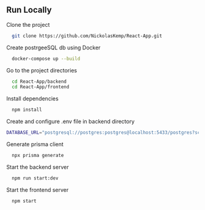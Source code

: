 
## Run Locally

Clone the project

```bash
  git clone https://github.com/NickolasKemp/React-App.git
```

Create postrgeeSQL db using Docker

```bash
  docker-compose up --build
```

Go to the project directories

```bash
  cd React-App/backend
  cd React-App/frontend
```

Install dependencies

```bash
  npm install
```

Create and configure .env file in backend directory


```bash
DATABASE_URL="postgresql://postgres:postgres@localhost:5433/postgres?schema=public"
```

Generate prisma client

```bash
  npx prisma generate
```


Start the backend server

```bash
  npm run start:dev
```

Start the frontend server

```bash
  npm start
```